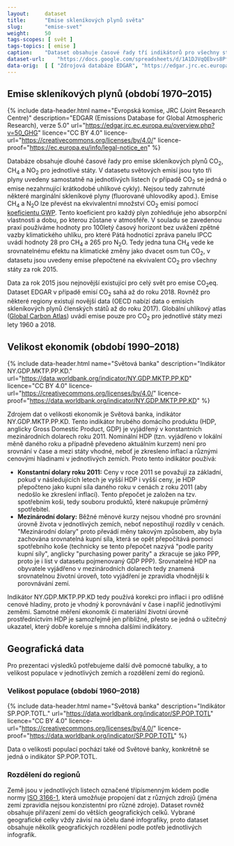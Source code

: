 ```yaml
---
layout:     dataset
title:      "Emise skleníkových plynů světa"
slug:       "emise-svet"
weight:     50
tags-scopes: [ svět ]
tags-topics: [ emise ]
caption:    "Dataset obsahuje časové řady tří indikátorů pro všechny státy (a některá závislá území) světa: emise skleníkových plynů, velikost populace a velikost ekonomik. Delší časové řady zachycují vývoj emisí v čase, propojení všech indikátorů umožňuje detailnější analýzu – například srovnání emisí na obyvatele nebo na jednotku HDP."
dataset-url:    "https://docs.google.com/spreadsheets/d/1A1DJVqQEbvs8PfQDrav1i56cfFUIzSL5CAg2jqmXALQ"
data-orig:  [ [ "Zdrojová databáze EDGAR", "https://edgar.jrc.ec.europa.eu/overview.php?v=50_GHG" ] ]
---
```

<div class="section"><div class="container" markdown="1">

## Emise skleníkových plynů (období 1970–2015)

{% include data-header.html
    name="Evropská komise, JRC (Joint Research Centre)"
    description="EDGAR (Emissions Database for Global Atmospheric Research), verze 5.0"
    url="https://edgar.jrc.ec.europa.eu/overview.php?v=50_GHG"
    licence="CC BY 4.0"
    licence-url="https://creativecommons.org/licenses/by/4.0/"
    licence-proof="https://ec.europa.eu/info/legal-notice_en"
%}

Databáze obsahuje dlouhé časové řady pro emise <glossary id='antropogennisklenikoveplyny'>skleníkových plynů</glossary> CO<sub>2</sub>, CH<sub>4</sub> a NO<sub>2</sub> pro jednotlivé státy. V datasetu světových emisí jsou tyto tři plyny uvedeny samostatně na jednotlivých listech (v případě CO<sub>2</sub> se jedná o emise nezahrnující krátkodobé uhlíkové cykly). Nejsou tedy zahrnuté některé marginální skleníkové plyny (fluorované uhlovodíky apod.). Emise CH<sub>4</sub> a N<sub>2</sub>O lze převést na ekvivalentní množství CO<sub>2</sub> emisí pomocí [koeficientu GWP](https://en.wikipedia.org/wiki/Global_warming_potential#Values). Tento koeficient pro každý plyn zohledňuje jeho absorpční vlastnosti a dobu, po kterou zůstane v atmosféře. V souladu se zavedenou praxí používáme hodnoty pro 100letý časový horizont bez uvážení zpětné vazby klimatického uhlíku, pro které Pátá hodnotící zpráva panelu IPCC uvádí hodnoty 28 pro CH<sub>4</sub> a 265 pro N<sub>2</sub>O. Tedy jedna tuna CH<sub>4</sub> vede ke srovnatelnému efektu na klimatické změny jako dvacet osm tun CO<sub>2</sub>, v datasetu jsou uvedeny emise přepočtené na ekvivalent CO<sub>2</sub> pro všechny státy za rok 2015.

Data za rok 2015 jsou nejnovější existující pro celý svět pro emise <glossary id='co2eq'>CO<sub>2</sub>eq</glossary>. Dataset EDGAR v případě emisí CO<sub>2</sub> sahá až do roku 2018. Rovněž pro některé regiony existují novější data (OECD nabízí data o emisích skleníkových plynů členských států až do roku 2017). Globální uhlíkový atlas ([Global Carbon Atlas](/zdroje)) uvádí emise pouze pro CO<sub>2</sub> pro jednotlivé státy mezi lety 1960 a 2018.

</div></div>
<div class="section"><div class="container" markdown="1">

## Velikost ekonomik (období 1990–2018)

{% include data-header.html
    name="Světová banka"
    description="Indikátor NY.GDP.MKTP.PP.KD."
    url="https://data.worldbank.org/indicator/NY.GDP.MKTP.PP.KD"
    licence="CC BY 4.0"
    licence-url="https://creativecommons.org/licenses/by/4.0/"
    licence-proof="https://data.worldbank.org/indicator/NY.GDP.MKTP.PP.KD"
%}

Zdrojem dat o velikosti ekonomik je Světová banka, indikátor NY.GDP.MKTP.PP.KD. Tento indikátor hrubého domácího produktu (HDP, anglicky Gross Domestic Product, GDP) je vyjádřený v konstantních mezinárodních dolarech roku 2011. Nominální HDP (tzn. vyjádřeno v lokální měně daného roku a případně převedeno aktuálním kurzem) není pro srovnání v čase a mezi státy vhodné, neboť je zkresleno inflací a různými cenovými hladinami v jednotlivých zemích. Proto tento indikátor používá:

* **Konstantní dolary roku 2011:** Ceny v roce 2011 se považují za základní, pokud v následujících letech je vyšší HDP i vyšší ceny, je HDP přepočteno jako kupní síla daného roku v cenách z roku 2011 (aby nedošlo ke zkreslení inflací). Tento přepočet je založen na tzv. spotřebním koši, tedy souboru produktů, které nakupuje průměrný spotřebitel.
* **Mezinárodní dolary:** Běžné měnové kurzy nejsou vhodné pro srovnání úrovně života v jednotlivých zemích, neboť nepostihují rozdíly v cenách. "Mezinárodní dolary" proto převádí měny takovým způsobem, aby byla zachována srovnatelná kupní síla, která se opět přepočítává pomocí spotřebního koše (technicky se tento přepočet nazývá "podle parity kupní síly", anglicky "purchasing power parity" a zkracuje se jako PPP, proto je i list v datasetu pojmenovaný GDP PPP). Srovnatelné HDP na obyvatele vyjádřeno v mezinárodních dolarech tedy znamená srovnatelnou životní úroveň, toto vyjádření je zpravidla vhodnější k porovnávání zemí.

Indikátor NY.GDP.MKTP.PP.KD tedy používá korekci pro inflaci i pro odlišné cenové hladiny, proto je vhodný k porovnávání v čase i napříč jednotlivými zeměmi. Samotné měření ekonomik či materiální životní úrovně prostřednictvím HDP je samozřejmě jen přibližné, přesto se jedná o užitečný ukazatel, který dobře koreluje s mnoha dalšími indikátory.

</div></div>
<div class="section"><div class="container" markdown="1">

## Geografická data

Pro prezentaci výsledků potřebujeme další dvě pomocné tabulky, a to velikost populace v jednotlivých zemích a rozdělení zemí do regionů.

### Velikost populace (období 1960–2018)

{% include data-header.html
    name="Světová banka"
    description="Indikátor SP.POP.TOTL."
    url="https://data.worldbank.org/indicator/SP.POP.TOTL"
    licence="CC BY 4.0"
    licence-url="https://creativecommons.org/licenses/by/4.0/"
    licence-proof="https://data.worldbank.org/indicator/SP.POP.TOTL"
%}

Data o velikosti populací pochází také od Světové banky, konkrétně se jedná o indikátor SP.POP.TOTL.

### Rozdělení do regionů

Země jsou v jednotlivých listech označené třípísmenným kódem podle normy [ISO 3166-1](https://cs.wikipedia.org/wiki/ISO_3166-1), která umožňuje propojení dat z různých zdrojů (jména zemí zpravidla nejsou konzistentní pro různé zdroje). Dataset rovněž obsahuje přiřazení zemí do větších geografických celků. Vybrané geografické celky vždy závisí na účelu dané infografiky, proto dataset obsahuje několik geografických rozdělení podle potřeb jednotlivých infografik.

</div></div>
